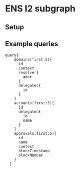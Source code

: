 # ENS l2 subgraph

## Setup


## Example queries

```
query{
    domains(first:5){
      id
      context
      resolver{
        addr
      }
      delegates{
        id
      }
    }
    accounts(first:5){
      id
      delegated{
        id
        name
      }
    }
    approvals(first:5){
      id
      name
      context
      blockTimestamp
      blockNumber
    }
  }
  ```
